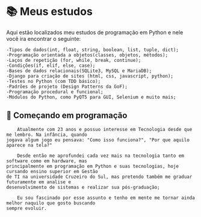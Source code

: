 # 📚 Meus estudos

Aqui estão localizados meu estudos de programação em Python
e nele você ira encontrar o seguinte:

    -Tipos de dados(int, float, string, boolean, list, tuple, dict);
    -Programação orientada a objetos(classes, objetos, métodos);
    -Laços de repetição (for, while, break, continue);
    -Condições(if, elif, else, case);
    -Bases de dados relacionais(SQLite3, MySQL e MariaDB);
    -Django para criação de sites (html, css, javascript, python);
    -Testes no Python (com TDD básico);
    -Padrões de projeto (Design Patterns da GoF);
    -Programação procedural e funcional;
    -Módulos do Python, como PyQT5 para GUI, Selenium e muito mais;

## 🚀 Começando em programação
        Atualmente com 23 anos e possuo interesse em Tecnologia desde que me lembro. Na infância, quando 
    jogava algum jogo eu pensava: "Como isso funciona?", "Por que aquilo aparece na tela?"

        Desde então me aprofundei cada vez mais na tecnologia tanto em software como em hardware, mas 
    principalmente em programação em Python e suas tecnologias, hoje cursando ensino superior em Gestão 
    de TI na universidade Cruzeiro do Sul, mas pretendo também me graduar futuramente em analise e 
    desenvolvimento de sistemas e realizar sua pós-graduação;

        Eu sou fascinado por esse assunto e tenho em mente me tornar ainda melhor naquilo que gosto buscando 
    sempre evoluir.